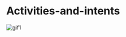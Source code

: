 # Activities-and-intents
![gif1](https://user-images.githubusercontent.com/50353804/161395990-521d0310-db21-40b1-9c55-bfdfcc3b1f19.gif)
